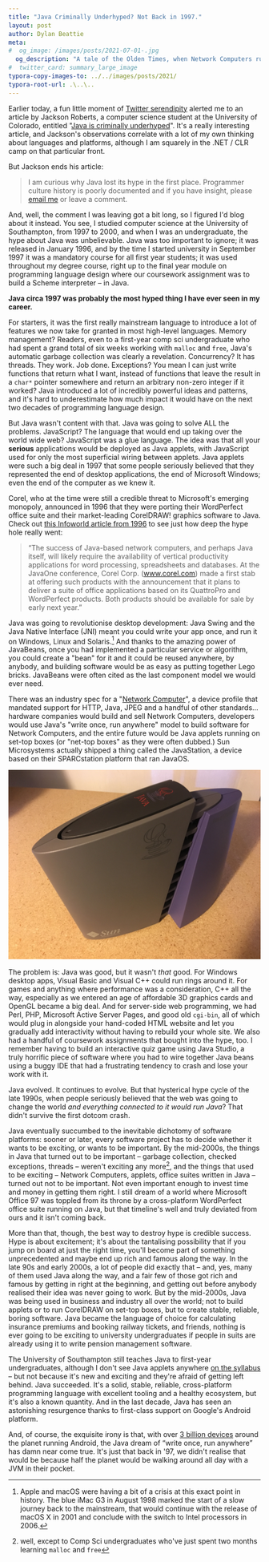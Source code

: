 ```yaml
---
title: "Java Criminally Underhyped? Not Back in 1997."
layout: post
author: Dylan Beattie
meta:
#  og_image: /images/posts/2021-07-01-.jpg
  og_description: "A tale of the Olden Times, when Network Computers running Java applets were going to take over the world."
#  twitter_card: summary_large_image
typora-copy-images-to: ../../images/posts/2021/
typora-root-url: .\..\..
---
```


Earlier today, a fun little moment of [Twitter serendipity](https://twitter.com/bitfield/status/1410589012969074688) alerted me to an article by Jackson Roberts, a computer science student at the University of Colorado, entitled "[Java is criminally underhyped](https://jackson.sh/posts/2021-04-java-underrated/)". It's a really interesting article, and Jackson's observations correlate with a lot of my own thinking about languages and platforms, although I am squarely in the .NET / CLR camp on that particular front.

But Jackson ends his article:

> I am curious why Java lost its hype in the first place. Programmer culture history is poorly documented and if you have insight, please [email me](mailto:jacksonroberts25@gmail.com) or leave a comment.

And, well, the comment I was leaving got a bit long, so I figured I'd blog about it instead. You see, I studied computer science at the University of Southampton, from 1997 to 2000, and when I was an undergraduate, the hype about Java was unbelievable. Java was too important to ignore; it was released in January 1996, and by the time I started university in September 1997 it was a mandatory course for all first year students; it was used throughout my degree course, right up to the final year module on programming language design where our coursework assignment was to build a Scheme interpreter – in Java.

**Java circa 1997 was probably the most hyped thing I have ever seen in my career.**

For starters, it was the first really mainstream language to introduce a lot of features we now take for granted in most high-level languages. Memory management? Readers, even to a first-year comp sci undergraduate who had spent a grand total of six weeks working with `malloc` and `free`, Java's automatic garbage collection was clearly a revelation. Concurrency? It has threads. They work. Job done. Exceptions? You mean I can just write functions that return what I want, instead of functions that leave the result in a `char*` pointer somewhere and return an arbitrary non-zero integer if it worked? Java introduced a lot of incredibly powerful ideas and patterns, and it's hard to underestimate how much impact it would have on the next two decades of programming language design.

But Java wasn't content with that. Java was going to solve ALL the problems. JavaScript? The language that would end up taking over the world wide web? JavaScript was a glue language. The idea was that all your **serious** applications would be deployed as Java applets, with JavaScript used for only the most superficial wiring between applets. Java applets were such a big deal in 1997 that some people seriously believed that they represented the end of desktop applications, the end of Microsoft Windows; even the end of the computer as we knew it. 

Corel, who at the time were still a credible threat to Microsoft's emerging monopoly, announced in 1996 that they were porting their WordPerfect office suite and their market-leading CorelDRAW! graphics software to Java. Check out [this Infoworld article from 1996](https://www.infoworld.com/article/2077194/office-productivity-comes-to-java.html) to see just how deep the hype hole really went:

> “The success of Java-based network computers, and perhaps Java itself, will likely require the availability of vertical productivity applications for word processing, spreadsheets and databases. At the JavaOne conference, Corel Corp. (www.corel.com) made a first stab at offering such products with the announcement that it plans to deliver a suite of office applications based on its QuattroPro and WordPerfect products. Both products should be available for sale by early next year.”

Java was going to revolutionise desktop development: Java Swing and the Java Native Interface (JNI) meant you could write your app once, and run it on Windows, Linux and Solaris.[^1]  And thanks to the amazing power of JavaBeans, once you had implemented a particular service or algorithm, you could create a "bean" for it and it could be reused anywhere, by anybody, and building software would be as easy as putting together Lego bricks. JavaBeans were often cited as the last component model we would ever need.

[^1]: Apple and macOS were having a bit of a crisis at this exact point in history. The blue iMac G3 in August 1998 marked the start of a slow journey back to the mainstream, that would continue with the release of macOS X in 2001 and conclude with the switch to Intel processors in 2006.

There was an industry spec for a "[Network Computer](https://en.wikipedia.org/wiki/Network_Computer)", a device profile that mandated support for HTTP, Java, JPEG and a handful of other standards… hardware companies would build and sell Network Computers, developers would use Java's "write once, run anywhere" model to build software for Network Computers, and the entire future would be Java applets running on set-top boxes (or "net-top boxes" as they were often dubbed.) Sun Microsystems actually shipped a thing called the JavaStation, a device based on their SPARCstation platform that ran JavaOS. 

![The Sun Microsystems JavaStation](/images/posts/Sun_Microsystems_JavaStation_right_side.jpg)



The problem is: Java was good, but it wasn't *that* good. For Windows desktop apps, Visual Basic and Visual C++ could run rings around it. For games and anything where performance was a consideration, C++ all the way, especially as we entered an age of affordable 3D graphics cards and OpenGL became a big deal. And for server-side web programming, we had Perl, PHP, Microsoft Active Server Pages, and good old `cgi-bin`, all of which would plug in alongside your hand-coded HTML website and let you gradually add interactivity without having to rebuild your whole site. We also had a handful of coursework assignments that bought into the hype, too. I remember having to build an interactive quiz game using Java Studio, a truly horrific piece of software where you had to wire together Java beans using a buggy IDE that had a frustrating tendency to crash and lose your work with it.

Java evolved. It continues to evolve. But that hysterical hype cycle of the late 1990s, when people seriously believed that the web was going to change the world *and everything connected to it would run Java*? That didn't survive the first dotcom crash.

Java eventually succumbed to the inevitable dichotomy of software platforms: sooner or later, every software project has to decide whether it wants to be exciting, or wants to be important. By the mid-2000s, the things in Java that turned out to be important – garbage collection, checked exceptions, threads – weren't exciting any more[^2], and the things that used to be exciting – Network Computers, applets, office suites written in Java – turned out not to be important. Not even important enough to invest time and money in getting them right. I still dream of a world where Microsoft Office 97 was toppled from its throne by a cross-platform WordPerfect office suite running on Java, but that timeline's well and truly deviated from ours and it isn't coming back.

[^2]: well, except to Comp Sci undergraduates who've just spent two months learning `malloc` and `free`

More than that, though, the best way to destroy hype is credible success. Hype is about excitement; it's about the tantalising possibility that if you jump on board at just the right time, you'll become part of something unprecedented and maybe end up rich and famous along the way. In the late 90s and early 2000s, a lot of people did exactly that – and, yes, many of them used Java along the way, and a fair few of those got rich and famous by getting in right at the beginning, and getting out before anybody realised their idea was never going to work. But by the mid-2000s, Java was being used in business and industry all over the world; not to build applets or to run CorelDRAW on set-top boxes, but to create stable, reliable, boring software. Java became the language of choice for calculating insurance premiums and booking railway tickets, and friends, nothing is ever going to be exciting to university undergraduates if people in suits are already using it to write pension management software.

The University of Southampton still teaches Java to first-year undergraduates, although I don't see Java applets anywhere [on the syllabus](https://www.southampton.ac.uk/courses/modules/comp1206#syllabus) – but not because it's new and exciting and they're afraid of getting left behind. Java succeeded. It's a solid, stable, reliable, cross-platform programming language with excellent tooling and a healthy ecosystem, but it's also a known quantity. And in the last decade, Java has seen an astonishing resurgence thanks to first-class support on Google's Android platform. 

And, of course, the exquisite irony is that, with over [3 billion devices](https://www.theverge.com/2021/5/18/22440813/android-devices-active-number-smartphones-google-2021) around the planet running Android, the Java dream of “write once, run anywhere” has damn near come true. It's just that back in '97, we didn't realise that would be because half the planet would be walking around all day with a JVM in their pocket.